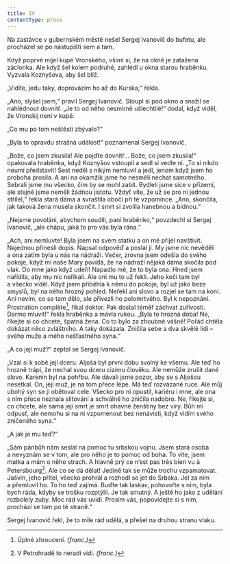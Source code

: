 ```yaml
---
title: IV
contentType: prose
---
```


Na zastávce v gubernském městě nešel Sergej Ivanovič do bufetu, ale procházel se po nástupišti sem a tam.

Když poprvé míjel kupé Vronského, všiml si, že na okně je zatažena záclonka. Ale když šel kolem podruhé, zahlédl u okna starou hraběnku. Vyzvala Koznyšova, aby šel blíž.

„Vidíte, jedu taky, doprovázím ho až do Kurska,“ řekla.

„Ano, slyšel jsem,“ pravil Sergej Ivanovič. Stoupl si pod okno a snažil se nahlédnout dovnitř. „Je to od něho nesmírně ušlechtilé!“ dodal, když viděl, že Vronskij není v kupé.

„Co mu po tom neštěstí zbývalo?“

„Byla to opravdu strašná událost!“ poznamenal Sergej Ivanovič.

„Bože, co jsem zkusila! Ale pojďte dovnitř… Bože, co jsem zkusila!“ opakovala hraběnka, když Koznyšov vstoupil a sedl si vedle ní. „To si nikdo neumí představit! Šest neděl s nikým nemluvil a jedl, jenom když jsem ho proboha prosila. A ani na okamžik jsme ho nesměli nechat samotného. Sebrali jsme mu všecko, čím by se mohl zabít. Bydleli jsme sice v přízemí, ale stejně jsme neměli žádnou jistotu. Vždyť víte, že už se pro ni jednou střílel,“ řekla stará dáma a svraštila obočí při té vzpomínce. „Ano, skončila, jak taková žena musela skončit. I smrt si zvolila hanebnou a bídnou.“

„Nejsme povoláni, abychom soudili, paní hraběnko,“ povzdechl si Sergej Ivanovič, „ale chápu, jaká to pro vás byla rána.“

„Ach, ani nemluvte! Byla jsem na svém statku a on mě přijel navštívit. Najednou přinesli dopis. Napsal odpověď a poslal ji. My jsme nic nevěděli a ona zatím byla u nás na nádraží. Večer, zrovna jsem odešla do svého pokoje, když mi naše Mary povídá, že na nádraží nějaká dáma skočila pod vlak. Do mne jako když udeří! Napadlo mě, že to byla ona. Hned jsem nařídila, aby mu nic neříkali. Ale oni mu to už řekli. Jeho kočí tam byl a všecko viděl. Když jsem přiběhla k němu do pokoje, byl už jako beze smyslů, byl na něho hrozný pohled. Neřekl ani slovo a rozjel se tam na koni. Ani nevím, co se tam dělo, ale přivezli ho polomrtvého. Byl k nepoznání. Prostration complète[^62], říkal doktor. Pak dostal téměř záchvat zuřivosti. Darmo mluvit!“ řekla hraběnka a mávla rukou. „Byla to hrozná doba! Ne, říkejte si co chcete, špatná žena. Co to bylo za zhoubné vášně! Pořád chtěla dokázat něco zvláštního. A taky dokázala. Zničila sebe a dva skvělé lidi – svého muže a mého nešťastného syna.“

„A co její muž?“ zeptal se Sergej Ivanovič.

„Vzal si k sobě její dceru. Aljoša byl první dobu svolný ke všemu. Ale teď ho hrozně trápí, že nechal svou dceru cizímu člověku. Ale nemůže zrušit dané slovo. Karenin byl na pohřbu. Ale dávali jsme pozor, aby se s Aljošou nesetkal. On, její muž, je na tom přece lépe. Má teď rozvázané ruce. Ale můj ubohý syn se jí obětoval cele. Všecko pro ni opustil, kariéru i mne, ale ona s ním přece neznala slitování a schválně ho zničila nadobro. Ne, říkejte si, co chcete, ale sama její smrt je smrt ohavné ženštiny bez víry. Bůh mi odpusť, ale nemohu si na ni vzpomenout bez nenávisti, když vidím svého zničeného syna.“

„A jak je mu teď?“

„Sám pánbůh nám seslal na pomoc tu srbskou vojnu. Jsem stará osoba a nevyznám se v tom, ale pro něho je to pomoc od boha. To víte, jsem matka a mám o něho strach. A hlavně prý ce n’est pas très bien vu à Petersbourg[^63]. Ale co se dá dělat! Jedině tak se může trochu vzpamatovat. Jašvin, jeho přítel, všecko prohrál a rozhodl se jet do Srbska. Jel za ním a přemluvil ho. To ho teď zajímá. Buďte tak laskav, pohovořte s ním, byla bych ráda, kdyby se trošku rozptýlil. Je tak smutný. A ještě ho jako z udělání rozbolely zuby. Moc rád vás uvidí. Prosím vás, popovídejte si s ním, prochází se tam po té straně.“

Sergej Ivanovič řekl, že to mile rád udělá, a přešel na druhou stranu vlaku.

  

[^62]: Úplné zhroucení. _(franc.)_

[^63]: V Petrohradě to neradi vidí. _(franc.)_
